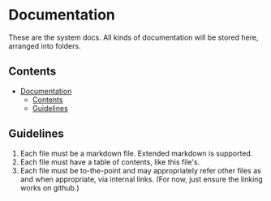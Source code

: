 # Documentation

These are the system docs. All kinds of documentation will be stored here, arranged into folders.

## Contents

- [Documentation](#documentation)
  - [Contents](#contents)
  - [Guidelines](#guidelines)


## Guidelines

1. Each file must be a markdown file. Extended markdown is supported.
2. Each file must have a table of contents, like this file's.
3. Each file must be to-the-point and may appropriately refer other files as and when appropriate, via internal links. (For now, just ensure the linking works on github.)
